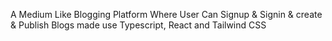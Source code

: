 A Medium Like Blogging Platform Where User Can Signup & Signin & create & Publish Blogs made use Typescript, React and Tailwind CSS
